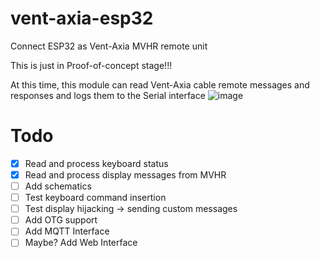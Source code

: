 # vent-axia-esp32
Connect ESP32 as Vent-Axia MVHR remote unit 

This is just in Proof-of-concept stage!!!

At this time, this module can read Vent-Axia cable remote messages and responses and logs them to the Serial interface
![image](https://github.com/aelias-eu/vent-axia-esp32/assets/71124636/03550e64-5662-4d78-b4a7-6e9f22637992)

# Todo
 - [x] Read and process keyboard status
 - [x] Read and process display messages from MVHR
 - [ ] Add schematics
 - [ ] Test keyboard command insertion
 - [ ] Test display hijacking -> sending custom messages
 - [ ] Add OTG support
 - [ ] Add MQTT Interface
 - [ ] Maybe? Add Web Interface
